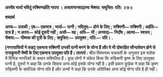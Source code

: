 **अस्यैव भार्या भवितुं रुक्मिण्यर्हति नापरा ।** **असावप्यनवद्यात्मा भैष्श्या: समुचित: पति: ॥ ७॥** 

**शब्दार्थ** 

**अस्य—** **उसकी** **; एव—** **एकमात्र** **; भार्या—** **पत्नी** **; भवितुम्—** **होने के लिए** **; रुक्मिणी—** **रुक्मिणी** **; अर्हति—** **पात्र है** **; न अपरा—** **कोई दूसरी नहीं** **; असौ—** **वह** **; अपि—** **भी** **; अनवद्य—** **निर्दोष** **; आत्मा—** **स्वरूप** **; भैष्श्या:—** **भीष्मक की पुत्री के लिए** **;** **समुचित:—** **उपयुक्त** **; पति:—** **पति।** **.** 

**[नगरवासियों ने कहा] एकमात्र रुक्मिणी उनकी पत्नी बनने के योग्य हैं और वे भी** **दोषरहित सौन्दर्यवान होने से राजकुमारी भैष्मी के लिए एकमात्र उपयुक्त पति हैं।** **तात्पर्य :** श्रील विश्वनाथ चक्रवर्ती के अनुसार इस श्लोक में विभिन्न नागरिकों के कथन सश्मिलित हैं। कुछ लोगों ने संकेत किया कि रुकि्मणी कृष्ण के लिए उपयुक्त पत्नी है, दूसरों ने कहा कि उनके सिवाय अन्य कोई इसके योग्य नहीं है। इसी प्रकार कुछेक ने कहा कि कृष्ण रुकि्मणी के सर्वाधिक योग्य पति हैं और अन्यों ने कहा कि उनके अतिरिक्त अन्य कोई योग्य पति है ही नहीं।  